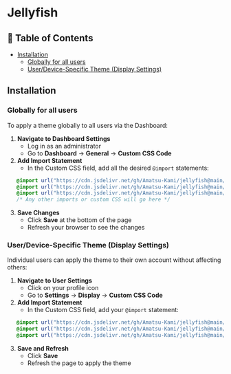 # Jellyfish

## 📑 Table of Contents

  - [Installation](#installation)
    - [Globally for all users](#globally-for-all-users)
    - [User/Device-Specific Theme (Display Settings)](#userdevice-specific-theme-display-settings)

## Installation

### Globally for all users


To apply a theme globally to all users via the Dashboard:

1.  **Navigate to Dashboard Settings**
    -   Log in as an administrator
    -   Go to **Dashboard** → **General** → **Custom CSS Code**
2.  **Add Import Statement**
    -   In the Custom CSS field, add all the desired `@import` statements:

```css
   @import url("https://cdn.jsdelivr.net/gh/Amatsu-Kami/jellyfish@main/loginPage.css");
   @import url("https://cdn.jsdelivr.net/gh/Amatsu-Kami/jellyfish@main/theme.css");
   @import url("https://cdn.jsdelivr.net/gh/Amatsu-Kami/jellyfish@main/fixes.css");
   /* Any other imports or custom CSS will go here */
```
3.  **Save Changes**
    -   Click **Save** at the bottom of the page
    -   Refresh your browser to see the changes

### User/Device-Specific Theme (Display Settings)

Individual users can apply the theme to their own account without affecting others:

1.  **Navigate to User Settings**
    -   Click on your profile icon
    -   Go to **Settings** → **Display** → **Custom CSS Code**
2.  **Add Import Statement**
    -   In the Custom CSS field, add your `@import` statement:


```css
   @import url("https://cdn.jsdelivr.net/gh/Amatsu-Kami/jellyfish@main/loginPage.css");
   @import url("https://cdn.jsdelivr.net/gh/Amatsu-Kami/jellyfish@main/theme.css");
   @import url("https://cdn.jsdelivr.net/gh/Amatsu-Kami/jellyfish@main/fixes.css");
```

3.  **Save and Refresh**
    -   Click **Save**
    -   Refresh the page to apply the theme
